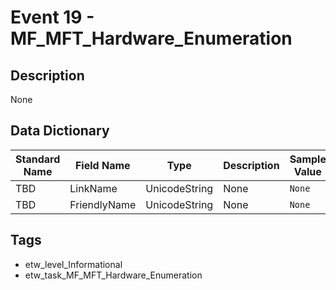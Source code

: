 # Event 19 - MF_MFT_Hardware_Enumeration

## Description
None

## Data Dictionary
|Standard Name|Field Name|Type|Description|Sample Value|
|---|---|---|---|---|
|TBD|LinkName|UnicodeString|None|`None`|
|TBD|FriendlyName|UnicodeString|None|`None`|

## Tags
* etw_level_Informational
* etw_task_MF_MFT_Hardware_Enumeration